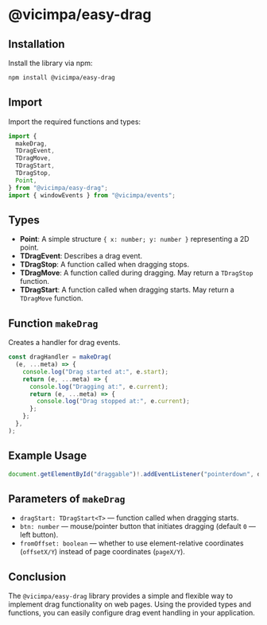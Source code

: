# @vicimpa/easy-drag

## Installation

Install the library via npm:

```sh
npm install @vicimpa/easy-drag
````

## Import

Import the required functions and types:

```ts
import {
  makeDrag,
  TDragEvent,
  TDragMove,
  TDragStart,
  TDragStop,
  Point,
} from "@vicimpa/easy-drag";
import { windowEvents } from "@vicimpa/events";
```

## Types

* **Point**: A simple structure `{ x: number; y: number }` representing a 2D point.
* **TDragEvent**: Describes a drag event.
* **TDragStop**: A function called when dragging stops.
* **TDragMove**: A function called during dragging. May return a `TDragStop` function.
* **TDragStart**: A function called when dragging starts. May return a `TDragMove` function.

## Function `makeDrag`

Creates a handler for drag events.

```ts
const dragHandler = makeDrag(
  (e, ...meta) => {
    console.log("Drag started at:", e.start);
    return (e, ...meta) => {
      console.log("Dragging at:", e.current);
      return (e, ...meta) => {
        console.log("Drag stopped at:", e.current);
      };
    };
  },
);
```

## Example Usage

```ts
document.getElementById("draggable")!.addEventListener("pointerdown", dragHandler);
```

## Parameters of `makeDrag`

* `dragStart: TDragStart<T>` — function called when dragging starts.
* `btn: number` — mouse/pointer button that initiates dragging (default `0` — left button).
* `fromOffset: boolean` — whether to use element-relative coordinates (`offsetX/Y`) instead of page coordinates (`pageX/Y`).

## Conclusion

The `@vicimpa/easy-drag` library provides a simple and flexible way to implement drag functionality on web pages. Using the provided types and functions, you can easily configure drag event handling in your application.

```
